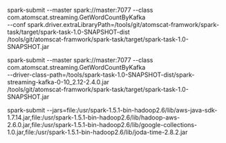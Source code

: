 


spark-submit  --master  spark://master:7077 --class com.atomscat.streaming.GetWordCountByKafka \
 --conf spark.driver.extraLibraryPath=/tools/git/atomscat-framwork/spark-task/target/spark-task-1.0-SNAPSHOT-dist \
 /tools/git/atomscat-framwork/spark-task/target/spark-task-1.0-SNAPSHOT.jar
 
 
spark-submit  --master  spark://master:7077 --class com.atomscat.streaming.GetWordCountByKafka \
--driver-class-path=/tools/spark-task-1.0-SNAPSHOT-dist/spark-streaming-kafka-0-10_2.12-2.4.0.jar \
/tools/git/atomscat-framwork/spark-task/target/spark-task-1.0-SNAPSHOT.jar
  
  
 spark-submit --jars=file:/usr/spark-1.5.1-bin-hadoop2.6/lib/aws-java-sdk-1.7.14.jar,file:/usr/spark-1.5.1-bin-hadoop2.6/lib/hadoop-aws-2.6.0.jar,file:/usr/spark-1.5.1-bin-hadoop2.6/lib/google-collections-1.0.jar,file:/usr/spark-1.5.1-bin-hadoop2.6/lib/joda-time-2.8.2.jar

